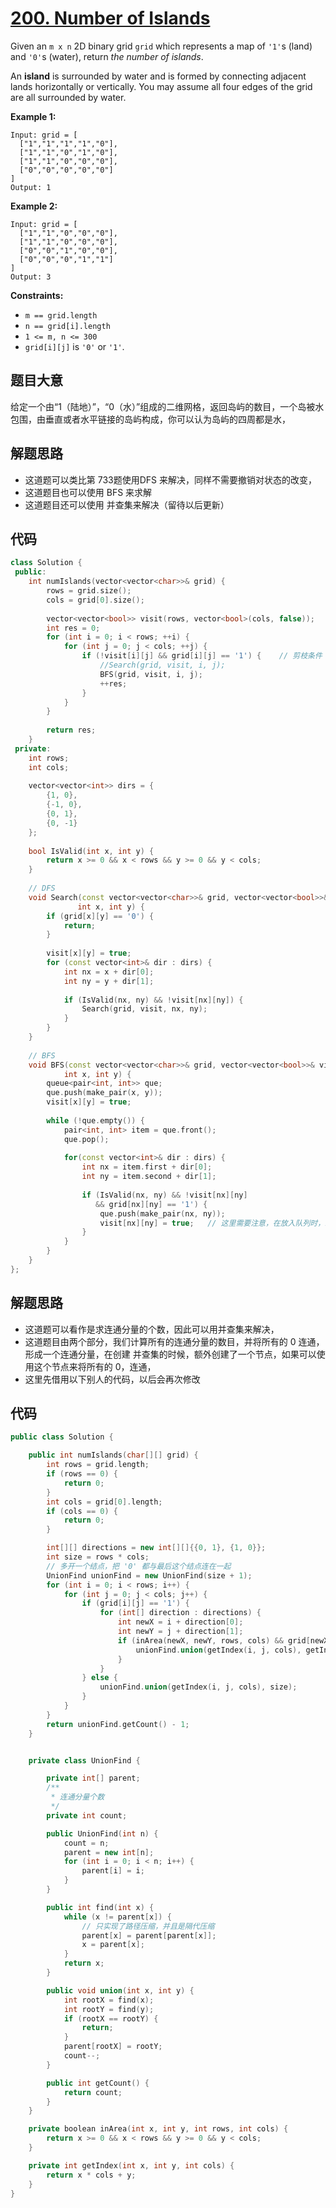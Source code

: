 # [200. Number of Islands](https://leetcode.com/problems/number-of-islands/)

Given an `m x n` 2D binary grid `grid` which represents a map of `'1'`s (land) and `'0'`s (water), return *the number of islands*.

An **island** is surrounded by water and is formed by connecting adjacent lands horizontally or vertically. You may assume all four edges of the grid are all surrounded by water.

 

**Example 1:**

```
Input: grid = [
  ["1","1","1","1","0"],
  ["1","1","0","1","0"],
  ["1","1","0","0","0"],
  ["0","0","0","0","0"]
]
Output: 1
```

**Example 2:**

```
Input: grid = [
  ["1","1","0","0","0"],
  ["1","1","0","0","0"],
  ["0","0","1","0","0"],
  ["0","0","0","1","1"]
]
Output: 3
```

 

**Constraints:**

- `m == grid.length`
- `n == grid[i].length`
- `1 <= m, n <= 300`
- `grid[i][j]` is `'0'` or `'1'`.

## 题目大意

给定一个由“1（陆地）”，“0（水）”组成的二维网格，返回岛屿的数目，一个岛被水包围，由垂直或者水平链接的岛屿构成，你可以认为岛屿的四周都是水，

## 解题思路

* 这道题可以类比第 733题使用DFS 来解决，同样不需要撤销对状态的改变，
* 这道题目也可以使用 BFS 来求解
* 这道题目还可以使用 并查集来解决（留待以后更新）

## 代码

````c++
class Solution {
 public:
    int numIslands(vector<vector<char>>& grid) {
        rows = grid.size();
        cols = grid[0].size();
        
        vector<vector<bool>> visit(rows, vector<bool>(cols, false));
        int res = 0;
        for (int i = 0; i < rows; ++i) {
            for (int j = 0; j < cols; ++j) {
                if (!visit[i][j] && grid[i][j] == '1') {    // 剪枝条件
                    //Search(grid, visit, i, j);
                    BFS(grid, visit, i, j);
                    ++res;
                }
            }
        }
        
        return res;
    }
 private:
    int rows;
    int cols;
    
    vector<vector<int>> dirs = {
        {1, 0},
        {-1, 0},
        {0, 1},
        {0, -1}
    };
    
    bool IsValid(int x, int y) {
        return x >= 0 && x < rows && y >= 0 && y < cols;
    }
    
    // DFS
    void Search(const vector<vector<char>>& grid, vector<vector<bool>>& visit,
               int x, int y) {
        if (grid[x][y] == '0') {
            return;
        }
        
        visit[x][y] = true;
        for (const vector<int>& dir : dirs) {
            int nx = x + dir[0];
            int ny = y + dir[1];
            
            if (IsValid(nx, ny) && !visit[nx][ny]) {
                Search(grid, visit, nx, ny);
            }
        }
    }
    
    // BFS
    void BFS(const vector<vector<char>>& grid, vector<vector<bool>>& visit,
            int x, int y) {
        queue<pair<int, int>> que;
        que.push(make_pair(x, y));
        visit[x][y] = true;
        
        while (!que.empty()) {
            pair<int, int> item = que.front();
            que.pop();
            
            for(const vector<int>& dir : dirs) {
                int nx = item.first + dir[0];
                int ny = item.second + dir[1];
                
                if (IsValid(nx, ny) && !visit[nx][ny]
                   && grid[nx][ny] == '1') {
                    que.push(make_pair(nx, ny));
                    visit[nx][ny] = true;   // 这里需要注意，在放入队列时，就标记为访问过，否则会出现重复入队的情况
                }
            }
        }
    }
};
````

## 解题思路

* 这道题可以看作是求连通分量的个数，因此可以用并查集来解决，
* 这道题目由两个部分，我们计算所有的连通分量的数目，并将所有的 0 连通，形成一个连通分量，在创建 并查集的时候，额外创建了一个节点，如果可以使用这个节点来将所有的 0，连通，
* 这里先借用以下别人的代码，以后会再次修改

## 代码

````c++
public class Solution {

    public int numIslands(char[][] grid) {
        int rows = grid.length;
        if (rows == 0) {
            return 0;
        }
        int cols = grid[0].length;
        if (cols == 0) {
            return 0;
        }

        int[][] directions = new int[][]{{0, 1}, {1, 0}};
        int size = rows * cols;
        // 多开一个结点，把 '0' 都与最后这个结点连在一起
        UnionFind unionFind = new UnionFind(size + 1);
        for (int i = 0; i < rows; i++) {
            for (int j = 0; j < cols; j++) {
                if (grid[i][j] == '1') {
                    for (int[] direction : directions) {
                        int newX = i + direction[0];
                        int newY = j + direction[1];
                        if (inArea(newX, newY, rows, cols) && grid[newX][newY] == '1') {
                            unionFind.union(getIndex(i, j, cols), getIndex(newX, newY, cols));
                        }
                    }
                } else {
                    unionFind.union(getIndex(i, j, cols), size);
                }
            }
        }
        return unionFind.getCount() - 1;
    }


    private class UnionFind {

        private int[] parent;
        /**
         * 连通分量个数
         */
        private int count;

        public UnionFind(int n) {
            count = n;
            parent = new int[n];
            for (int i = 0; i < n; i++) {
                parent[i] = i;
            }
        }

        public int find(int x) {
            while (x != parent[x]) {
                // 只实现了路径压缩，并且是隔代压缩
                parent[x] = parent[parent[x]];
                x = parent[x];
            }
            return x;
        }

        public void union(int x, int y) {
            int rootX = find(x);
            int rootY = find(y);
            if (rootX == rootY) {
                return;
            }
            parent[rootX] = rootY;
            count--;
        }

        public int getCount() {
            return count;
        }
    }

    private boolean inArea(int x, int y, int rows, int cols) {
        return x >= 0 && x < rows && y >= 0 && y < cols;
    }

    private int getIndex(int x, int y, int cols) {
        return x * cols + y;
    }
}
````

